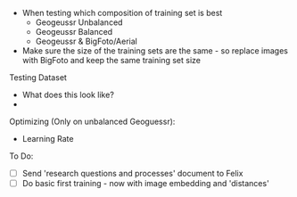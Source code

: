 
 - When testing which composition of training set is best
	 - Geogeussr Unbalanced
	 - Geogeussr Balanced
	 - Geogeussr & BigFoto/Aerial
- Make sure the size of the training sets are the same - so replace images with BigFoto and keep the same training set size

Testing Dataset
 - What does this look like?
 - 

Optimizing (Only on unbalanced Geoguessr):
 - Learning Rate


 To Do:
- [ ] Send 'research questions and processes' document to Felix
- [ ] Do basic first training - now with image embedding and 'distances'